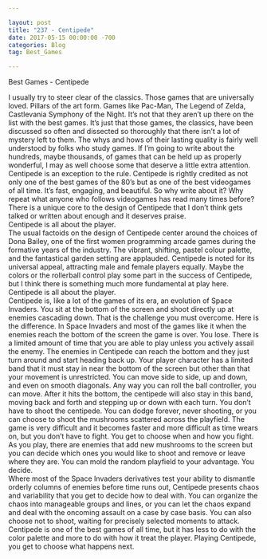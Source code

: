 ```yaml
---

layout: post  
title: "237 - Centipede"  
date: 2017-05-15 00:00:00 -700  
categories: Blog  
tag: Best_Games

---
```


Best Games - Centipede

I usually try to steer clear of the classics. Those games that are universally loved. Pillars of the art form. Games like Pac-Man, The Legend of Zelda, Castlevania Symphony of the Night. It’s not that they aren’t up there on the list with the best games. It’s just that those games, the classics, have been discussed so often and dissected so thoroughly that there isn’t a lot of mystery left to them. The whys and hows of their lasting quality is fairly well understood by folks who study games. If I’m going to write about the hundreds, maybe thousands, of games that can be held up as properly wonderful, I may as well choose some that deserve a little extra attention.  
Centipede is an exception to the rule. Centipede is rightly credited as not only one of the best games of the 80’s but as one of the best videogames of all time. It’s fast, engaging, and beautiful. So why write about it? Why repeat what anyone who follows videogames has read many times before? There is a unique core to the design of Centipede that I don’t think gets talked or written about enough and it deserves praise.  
Centipede is all about the player.  
The usual factoids on the design of Centipede center around the choices of Dona Bailey, one of the first women programming arcade games during the formative years of the industry. The vibrant, shifting, pastel colour palette, and the fantastical garden setting are applauded. Centipede is noted for its universal appeal, attracting male and female players equally. Maybe the colors or the rollerball control play some part in the success of Centipede, but I think there is something much more fundamental at play here.  
Centipede is all about the player.  
Centipede is, like a lot of the games of its era, an evolution of Space Invaders. You sit at the bottom of the screen and shoot directly up at enemies cascading down. That is the challenge you must overcome. Here is the difference. In Space Invaders and most of the games like it when the enemies reach the bottom of the screen the game is over. You lose. There is a limited amount of time that you are able to play unless you actively assail the enemy. The enemies in Centipede can reach the bottom and they just turn around and start heading back up. Your player character has a limited band that it must stay in near the bottom of the screen but other than that your movement is unrestricted. You can move side to side, up and down, and even on smooth diagonals. Any way you can roll the ball controller, you can move. After it hits the bottom, the centipede will also stay in this band, moving back and forth and stepping up or down with each turn. You don’t have to shoot the centipede. You can dodge forever, never shooting, or you can choose to shoot the mushrooms scattered across the playfield. The game is very difficult and it becomes faster and more difficult as time wears on, but you don’t have to fight. You get to choose when and how you fight.  
As you play, there are enemies that add new mushrooms to the screen but you can decide which ones you would like to shoot and remove or leave where they are. You can mold the random playfield to your advantage. You decide.   
Where most of the Space Invaders derivatives test your ability to dismantle orderly columns of enemies before time runs out, Centipede presents chaos and variability that you get to decide how to deal with. You can organize the chaos into manageable groups and lines, or you can let the chaos expand and deal with the oncoming assault on a case by case basis. You can also choose not to shoot, waiting for precisely selected moments to attack.   
Centipede is one of the best games of all time, but it has less to do with the color palette and more to do with how it treat the player. Playing Centipede, you get to choose what happens next.

​